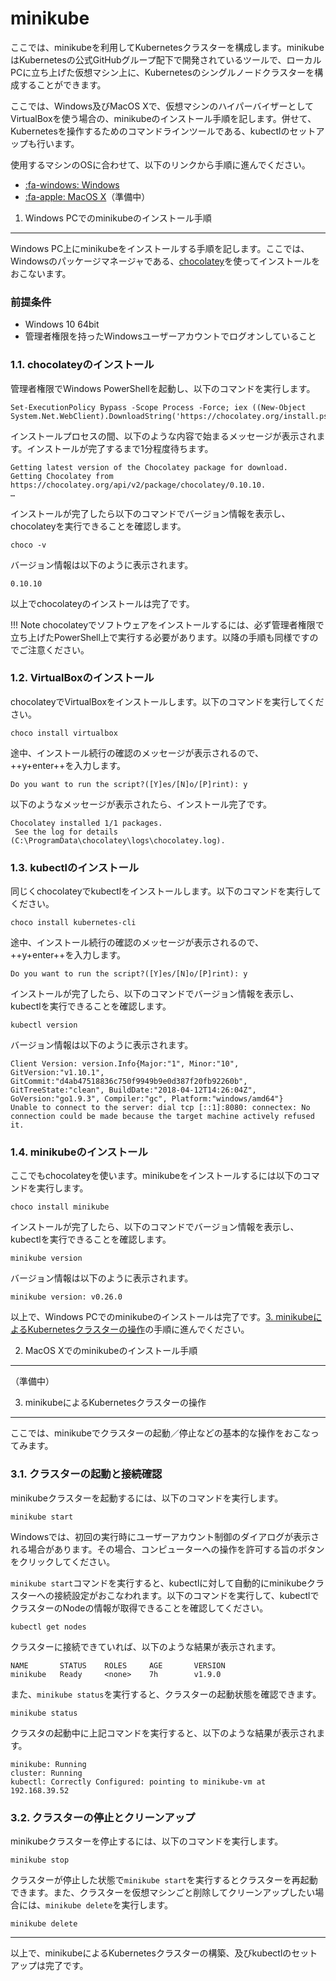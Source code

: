 minikube
========
ここでは、minikubeを利用してKubernetesクラスターを構成します。minikubeはKubernetesの公式GitHubグループ配下で開発されているツールで、ローカルPCに立ち上げた仮想マシン上に、Kubernetesのシングルノードクラスターを構成することができます。

ここでは、Windows及びMacOS Xで、仮想マシンのハイパーバイザーとしてVirtualBoxを使う場合の、minikubeのインストール手順を記します。併せて、Kubernetesを操作するためのコマンドラインツールである、kubectlのセットアップも行います。

使用するマシンのOSに合わせて、以下のリンクから手順に進んでください。

- [:fa-windows: Windows](#1-windows-pcminikube)
- [:fa-apple: MacOS X](#2-macos-xminikube)（準備中）


1. Windows PCでのminikubeのインストール手順
-------------------------------------------
Windows PC上にminikubeをインストールする手順を記します。ここでは、Windowsのパッケージマネージャである、[chocolatey](https://chocolatey.org/)を使ってインストールをおこないます。

### 前提条件

- Windows 10 64bit
- 管理者権限を持ったWindowsユーザーアカウントでログオンしていること

### 1.1. chocolateyのインストール
管理者権限でWindows PowerShellを起動し、以下のコマンドを実行します。

    Set-ExecutionPolicy Bypass -Scope Process -Force; iex ((New-Object System.Net.WebClient).DownloadString('https://chocolatey.org/install.ps1'))

インストールプロセスの間、以下のような内容で始まるメッセージが表示されます。インストールが完了するまで1分程度待ちます。

    Getting latest version of the Chocolatey package for download.
    Getting Chocolatey from https://chocolatey.org/api/v2/package/chocolatey/0.10.10.
    …

インストールが完了したら以下のコマンドでバージョン情報を表示し、chocolateyを実行できることを確認します。

    choco -v

バージョン情報は以下のように表示されます。

    0.10.10

以上でchocolateyのインストールは完了です。

!!! Note
    chocolateyでソフトウェアをインストールするには、必ず管理者権限で立ち上げたPowerShell上で実行する必要があります。以降の手順も同様ですのでご注意ください。

### 1.2. VirtualBoxのインストール
chocolateyでVirtualBoxをインストールします。以下のコマンドを実行してください。

    choco install virtualbox

途中、インストール続行の確認のメッセージが表示されるので、++y+enter++を入力します。

    Do you want to run the script?([Y]es/[N]o/[P]rint): y

以下のようなメッセージが表示されたら、インストール完了です。

    Chocolatey installed 1/1 packages.
     See the log for details (C:\ProgramData\chocolatey\logs\chocolatey.log).

### 1.3. kubectlのインストール
同じくchocolateyでkubectlをインストールします。以下のコマンドを実行してください。

    choco install kubernetes-cli

途中、インストール続行の確認のメッセージが表示されるので、++y+enter++を入力します。

    Do you want to run the script?([Y]es/[N]o/[P]rint): y

インストールが完了したら、以下のコマンドでバージョン情報を表示し、kubectlを実行できることを確認します。

    kubectl version

バージョン情報は以下のように表示されます。

    Client Version: version.Info{Major:"1", Minor:"10", GitVersion:"v1.10.1", GitCommit:"d4ab47518836c750f9949b9e0d387f20fb92260b", GitTreeState:"clean", BuildDate:"2018-04-12T14:26:04Z", GoVersion:"go1.9.3", Compiler:"gc", Platform:"windows/amd64"}
    Unable to connect to the server: dial tcp [::1]:8080: connectex: No connection could be made because the target machine actively refused it.

### 1.4. minikubeのインストール
ここでもchocolateyを使います。minikubeをインストールするには以下のコマンドを実行します。

    choco install minikube

インストールが完了したら、以下のコマンドでバージョン情報を表示し、kubectlを実行できることを確認します。

    minikube version

バージョン情報は以下のように表示されます。

    minikube version: v0.26.0

以上で、Windows PCでのminikubeのインストールは完了です。[3. minikubeによるKubernetesクラスターの操作](#3-minikubekubernetes)の手順に進んでください。


2. MacOS Xでのminikubeのインストール手順
----------------------------------------
（準備中）


3. minikubeによるKubernetesクラスターの操作
-------------------------------------------
ここでは、minikubeでクラスターの起動／停止などの基本的な操作をおこなってみます。

### 3.1. クラスターの起動と接続確認
minikubeクラスターを起動するには、以下のコマンドを実行します。

    minikube start

Windowsでは、初回の実行時にユーザーアカウント制御のダイアログが表示される場合があります。その場合、コンピューターへの操作を許可する旨のボタンをクリックしてください。

``minikube start``コマンドを実行すると、kubectlに対して自動的にminikubeクラスターへの接続設定がおこなわれます。以下のコマンドを実行して、kubectlでクラスターのNodeの情報が取得できることを確認してください。

    kubectl get nodes

クラスターに接続できていれば、以下のような結果が表示されます。

    NAME       STATUS    ROLES     AGE       VERSION
    minikube   Ready     <none>    7h        v1.9.0

また、``minikube status``を実行すると、クラスターの起動状態を確認できます。

    minikube status

クラスタの起動中に上記コマンドを実行すると、以下のような結果が表示されます。

    minikube: Running
    cluster: Running
    kubectl: Correctly Configured: pointing to minikube-vm at 192.168.39.52

### 3.2. クラスターの停止とクリーンアップ
minikubeクラスターを停止するには、以下のコマンドを実行します。

    minikube stop

クラスターが停止した状態で``minikube start``を実行するとクラスターを再起動できます。また、クラスターを仮想マシンごと削除してクリーンアップしたい場合には、``minikube delete``を実行します。

    minikube delete

---
以上で、minikubeによるKubernetesクラスターの構築、及びkubectlのセットアップは完了です。

